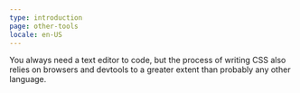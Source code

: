 ```yaml
---
type: introduction
page: other-tools
locale: en-US
---
```


You always need a text editor to code, but the process of writing CSS also relies on browsers and devtools to a greater extent than probably any other language. 